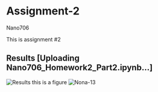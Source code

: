 # Assignment-2
Nano706


This is assignment #2

## Results [Uploading Nano706_Homework2_Part2.ipynb…]

![Results](results.png)
this is a figure 
![Nona-13](https://github.com/user-attachments/assets/166dbb68-475f-40b1-84e1-6d333a92bcf2)
